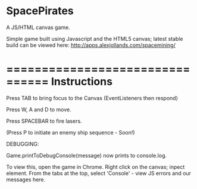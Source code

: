 SpacePirates
============

A JS/HTML canvas game.


Simple game built using Javascript and the HTML5 canvas; latest stable build can be viewed here:
http://apps.alexjollands.com/spacemining/


================================
Instructions
================================

Press TAB to bring focus to the Canvas (EventListeners then respond)

Press W, A and D to move.

Press SPACEBAR to fire lasers.

(Press P to initiate an enemy ship sequence - Soon!)



DEBUGGING: 

Game.printToDebugConsole(message) now prints to console.log.

To view this, open the game in Chrome.
Right click on the canvas; inpect element.
From the tabs at the top, select 'Console' - view JS errors and our messages here.
